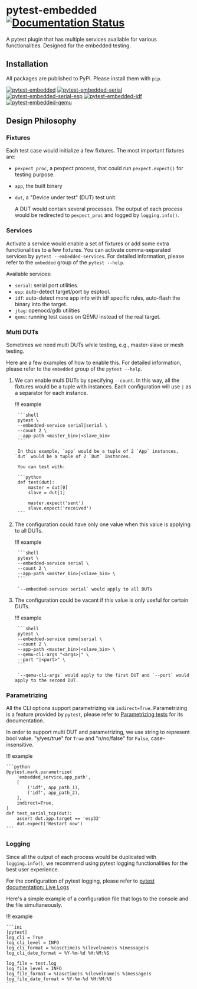 # pytest-embedded [![Documentation Status](https://readthedocs.com/projects/espressif-pytest-embedded/badge/?version=latest)](https://docs.espressif.com/projects/pytest-embedded/en/latest/?badge=latest)

A pytest plugin that has multiple services available for various functionalities. Designed for the embedded testing.

## Installation

All packages are published to PyPI. Please install them with `pip`.

[![pytest-embedded](https://img.shields.io/pypi/v/pytest-embedded?color=green&label=pytest-embedded)](https://pypi.org/project/pytest-embedded/)
[![pytest-embedded-serial](https://img.shields.io/pypi/v/pytest-embedded-serial?color=green&label=pytest-embedded-serial)](https://pypi.org/project/pytest-embedded-serial/)
[![pytest-embedded-serial-esp](https://img.shields.io/pypi/v/pytest-embedded-serial-esp?color=green&label=pytest-embedded-serial-esp)](https://pypi.org/project/pytest-embedded-serial-esp/)
[![pytest-embedded-idf](https://img.shields.io/pypi/v/pytest-embedded-idf?color=green&label=pytest-embedded-idf)](https://pypi.org/project/pytest-embedded-idf/)
[![pytest-embedded-qemu](https://img.shields.io/pypi/v/pytest-embedded-qemu?color=green&label=pytest-embedded-qemu)](https://pypi.org/project/pytest-embedded-qemu/)

## Design Philosophy

### Fixtures

Each test case would initialize a few fixtures. The most important fixtures are:

- `pexpect_proc`, a pexpect process, that could run `pexpect.expect()` for testing purpose.
- `app`, the built binary
- `dut`, a "Device under test" (DUT) test unit.

    A DUT would contain several processes. The output of each process would be redirected to `pexpect_proc` and logged by `logging.info()`.

### Services

Activate a service would enable a set of fixtures or add some extra functionalities to a few fixtures. You can activate comma-separated services by `pytest --embedded-services`. For detailed information, please refer to the `embedded` group of the `pytest --help`.

Available services:

- `serial`: serial port utilities.
- `esp`: auto-detect target/port by esptool.
- `idf`: auto-detect more app info with idf specific rules, auto-flash the binary into the target.
- `jtag`: openocd/gdb utilities
- `qemu`: running test cases on QEMU instead of the real target.

### Multi DUTs

Sometimes we need multi DUTs while testing, e.g., master-slave or mesh testing.

Here are a few examples of how to enable this. For detailed information, please refer to the `embedded` group of the `pytest --help`.

1. We can enable multi DUTs by specifying `--count`. In this way, all the fixtures would be a tuple with instances. Each configuration will use `|` as a separator for each instance.

    !!! example

        ```shell
        pytest \
        --embedded-service serial|serial \
        --count 2 \
        --app-path <master_bin>|<slave_bin>
        ```
  
        In this example, `app` would be a tuple of 2 `App` instances, `dut` would be a tuple of 2 `Dut` Instances.
  
        You can test with:
  
        ```python
        def test(dut):
            master = dut[0]
            slave = dut[1]
  
            master.expect('sent')
            slave.expect('received')
        ```

3. The configuration could have only one value when this value is applying to all DUTs.

    !!! example
  
        ```shell
        pytest \
        --embedded-service serial \
        --count 2 \
        --app-path <master_bin>|<slave_bin> \
        ```
  
        `--embedded-service serial` would apply to all DUTs

4. The configuration could be vacant if this value is only useful for certain DUTs.

    !!! example
  
        ```shell
        pytest \
        --embedded-service qemu|serial \
        --count 2 \
        --app-path <master_bin>|<slave_bin> \
        --qemu-cli-args "<args>|" \
        --port "|<port>" \
        ```
  
        `--qemu-cli-args` would apply to the first DUT and `--port` would apply to the second DUT.

### Parametrizing

All the CLI options support parametrizing via `indirect=True`. Parametrizing is a feature provided by `pytest`, please refer to [Parametrizing tests](https://docs.pytest.org/en/latest/example/parametrize.html) for its documentation.

In order to support multi DUT and parametrizing, we use string to represent bool value. "y/yes/true" for `True` and "n/no/false" for `False`, case-insensitive.

!!! example

    ```python
    @pytest.mark.parametrize(
        'embedded_service,app_path',
        [
            ('idf', app_path_1),
            ('idf', app_path_2),
        ],
        indirect=True,
    )
    def test_serial_tcp(dut):
        assert dut.app.target == 'esp32'
        dut.expect('Restart now')
    ```

### Logging

Since all the output of each process would be duplicated with `logging.info()`, we recommend using pytest logging functionalities for the best user experience.

For the configuration of pytest logging, please refer to [pytest documentation: Live Logs](https://docs.pytest.org/en/stable/logging.html#live-logs)

Here's a simple example of a configuration file that logs to the console and the file simultaneously.

!!! example

    ```ini
    [pytest]
    log_cli = True
    log_cli_level = INFO
    log_cli_format = %(asctime)s %(levelname)s %(message)s
    log_cli_date_format = %Y-%m-%d %H:%M:%S

    log_file = test.log
    log_file_level = INFO
    log_file_format = %(asctime)s %(levelname)s %(message)s
    log_file_date_format = %Y-%m-%d %H:%M:%S
    ```
